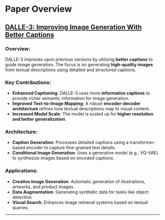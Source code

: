 # Paper Overview

## [DALLE-3: Improving Image Generation With Better Captions](#dalle-3-improving-image-generation-with-better-captions)
### Overview:
DALLE-3 improves upon previous versions by utilizing **better captions** to guide image generation. The focus is on generating **high-quality images** from textual descriptions using detailed and structured captions.

### Key Contributions:
- **Enhanced Captioning**: DALLE-3 uses more **informative captions** to provide richer semantic information for image generation.
- **Improved Text-to-Image Mapping**: A robust **encoder-decoder architecture** refines how textual descriptions map to visual content.
- **Increased Model Scale**: The model is scaled up for **higher resolution and better generalization**.

### Architecture:
- **Caption Generation**: Processes detailed captions using a transformer-based encoder to capture fine-grained text details.
- **Conditional Image Generation**: Uses a generative model (e.g., VQ-VAE) to synthesize images based on encoded captions.

### Applications:
- **Creative Image Generation**: Automatic generation of illustrations, artworks, and product images.
- **Data Augmentation**: Generating synthetic data for tasks like object detection.
- **Visual Search**: Enhances image retrieval systems based on textual queries.

---
